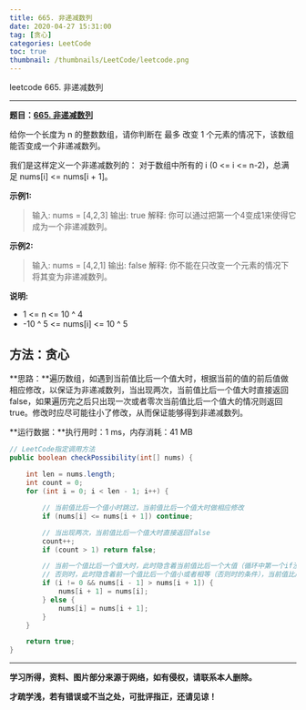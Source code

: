 ```yaml
---
title: 665. 非递减数列
date: 2020-04-27 15:31:00
tag: [贪心]
categories: LeetCode
toc: true
thumbnail: /thumbnails/LeetCode/leetcode.png
---
```


leetcode 665. 非递减数列

<!--more-->

---

**题目：[665. 非递减数列](https://leetcode-cn.com/problems/non-decreasing-array/)**

给你一个长度为 n 的整数数组，请你判断在 最多 改变 1 个元素的情况下，该数组能否变成一个非递减数列。

我们是这样定义一个非递减数列的： 对于数组中所有的 i (0 <= i <= n-2)，总满足 nums[i] <= nums[i + 1]。

**示例1:**

> 输入: nums = [4,2,3]
> 输出: true
> 解释: 你可以通过把第一个4变成1来使得它成为一个非递减数列。

**示例2:**

> 输入: nums = [4,2,1]
> 输出: false
> 解释: 你不能在只改变一个元素的情况下将其变为非递减数列。

**说明:**

* 1 <= n <= 10 ^ 4
* -10 ^ 5 <= nums[i] <= 10 ^ 5

## 方法：贪心

**思路：**遍历数组，如遇到当前值比后一个值大时，根据当前的值的前后值做相应修改，以保证为非递减数列，当出现两次，当前值比后一个值大时直接返回false，如果遍历完之后只出现一次或者零次当前值比后一个值大的情况则返回true。修改时应尽可能往小了修改，从而保证能够得到非递减数列。

**运行数据：**执行用时：1 ms，内存消耗：41 MB

```java
// LeetCode指定调用方法
public boolean checkPossibility(int[] nums) {
		
    int len = nums.length;
    int count = 0;
    for (int i = 0; i < len - 1; i++) {

        // 当前值比后一个值小时跳过，当前值比后一个值大时做相应修改
        if (nums[i] <= nums[i + 1]) continue;

        // 当出现两次，当前值比后一个值大时直接返回false
        count++;
        if (count > 1) return false;

        // 当前一个值比后一个值大时，此时隐含着当前值比后一个大值（循环中第一个if没进去的隐含条件），前一个值比当前值小（已遍历的数据必会满足这一点），为了尽可能是被修改的值小且满足非递减数组，应将当前值赋值给后一个值
        // 否则时，此时隐含着前一个值比后一个值小或者相等（否则时的条件），当前值比后一个大值，前一个值比当前值小，为了尽可能是被修改的值小且满足非递减数组，应将后一个值赋值给当前值
        if (i != 0 && nums[i - 1] > nums[i + 1]) {
            nums[i + 1] = nums[i];
        } else {
            nums[i] = nums[i + 1];
        }
    }

    return true;
}
```

---

**学习所得，资料、图片部分来源于网络，如有侵权，请联系本人删除。**

**才疏学浅，若有错误或不当之处，可批评指正，还请见谅！**